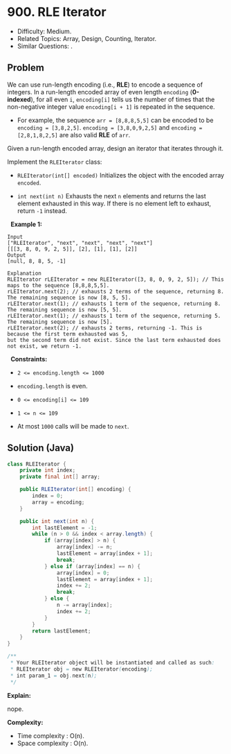 # 900. RLE Iterator

- Difficulty: Medium.
- Related Topics: Array, Design, Counting, Iterator.
- Similar Questions: .

## Problem

We can use run-length encoding (i.e., **RLE**) to encode a sequence of integers. In a run-length encoded array of even length ```encoding``` (**0-indexed**), for all even ```i```, ```encoding[i]``` tells us the number of times that the non-negative integer value ```encoding[i + 1]``` is repeated in the sequence.


	
- For example, the sequence ```arr = [8,8,8,5,5]``` can be encoded to be ```encoding = [3,8,2,5]```. ```encoding = [3,8,0,9,2,5]``` and ```encoding = [2,8,1,8,2,5]``` are also valid **RLE** of ```arr```.


Given a run-length encoded array, design an iterator that iterates through it.

Implement the ```RLEIterator``` class:


	
- ```RLEIterator(int[] encoded)``` Initializes the object with the encoded array ```encoded```.
	
- ```int next(int n)``` Exhausts the next ```n``` elements and returns the last element exhausted in this way. If there is no element left to exhaust, return ```-1``` instead.


 
**Example 1:**

```
Input
["RLEIterator", "next", "next", "next", "next"]
[[[3, 8, 0, 9, 2, 5]], [2], [1], [1], [2]]
Output
[null, 8, 8, 5, -1]

Explanation
RLEIterator rLEIterator = new RLEIterator([3, 8, 0, 9, 2, 5]); // This maps to the sequence [8,8,8,5,5].
rLEIterator.next(2); // exhausts 2 terms of the sequence, returning 8. The remaining sequence is now [8, 5, 5].
rLEIterator.next(1); // exhausts 1 term of the sequence, returning 8. The remaining sequence is now [5, 5].
rLEIterator.next(1); // exhausts 1 term of the sequence, returning 5. The remaining sequence is now [5].
rLEIterator.next(2); // exhausts 2 terms, returning -1. This is because the first term exhausted was 5,
but the second term did not exist. Since the last term exhausted does not exist, we return -1.
```

 
**Constraints:**


	
- ```2 <= encoding.length <= 1000```
	
- ```encoding.length``` is even.
	
- ```0 <= encoding[i] <= 109```
	
- ```1 <= n <= 109```
	
- At most ```1000``` calls will be made to ```next```.



## Solution (Java)

```java
class RLEIterator {
    private int index;
    private final int[] array;

    public RLEIterator(int[] encoding) {
        index = 0;
        array = encoding;
    }

    public int next(int n) {
        int lastElement = -1;
        while (n > 0 && index < array.length) {
            if (array[index] > n) {
                array[index] -= n;
                lastElement = array[index + 1];
                break;
            } else if (array[index] == n) {
                array[index] = 0;
                lastElement = array[index + 1];
                index += 2;
                break;
            } else {
                n -= array[index];
                index += 2;
            }
        }
        return lastElement;
    }
}

/**
 * Your RLEIterator object will be instantiated and called as such:
 * RLEIterator obj = new RLEIterator(encoding);
 * int param_1 = obj.next(n);
 */
```

**Explain:**

nope.

**Complexity:**

* Time complexity : O(n).
* Space complexity : O(n).
